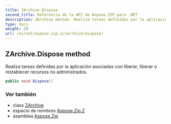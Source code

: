 ```yaml
---
title: ZArchive.Dispose
second_title: Referencia de la API de Aspose.ZIP para .NET
description: ZArchive método. Realiza tareas definidas por la aplicación asociadas con liberar liberar o restablecer recursos no administrados.
type: docs
weight: 20
url: /es/net/aspose.zip.z/zarchive/dispose/
---
```

## ZArchive.Dispose method

Realiza tareas definidas por la aplicación asociadas con liberar, liberar o restablecer recursos no administrados.

```csharp
public void Dispose()
```

### Ver también

* class [ZArchive](../)
* espacio de nombres [Aspose.Zip.Z](../../zarchive/)
* asamblea [Aspose.Zip](../../../)


